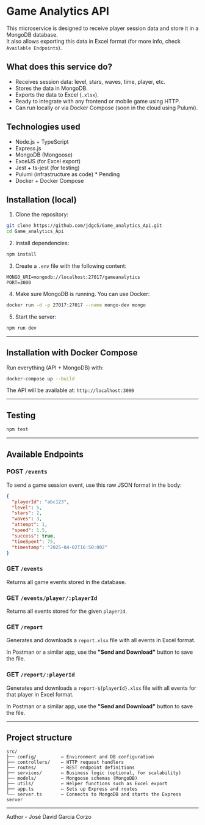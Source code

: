 # Game Analytics API

This microservice is designed to receive player session data and store it in a MongoDB database.  
It also allows exporting this data in Excel format (for more info, check `Available Endpoints`).

## What does this service do?

- Receives session data: level, stars, waves, time, player, etc.
- Stores the data in MongoDB.
- Exports the data to Excel (`.xlsx`).
- Ready to integrate with any frontend or mobile game using HTTP.
- Can run locally or via Docker Compose (soon in the cloud using Pulumi).

## Technologies used

- Node.js + TypeScript
- Express.js
- MongoDB (Mongoose)
- ExcelJS (for Excel export)
- Jest + ts-jest (for testing)
- Pulumi (infrastructure as code) * Pending
- Docker + Docker Compose

## Installation (local)

1. Clone the repository:

```bash
git clone https://github.com/jdgc5/Game_analytics_Api.git
cd Game_analytics_Api
```

2. Install dependencies:

```bash
npm install
```

3. Create a `.env` file with the following content:

```
MONGO_URI=mongodb://localhost:27017/gameanalytics
PORT=3000
```

4. Make sure MongoDB is running. You can use Docker:

```bash
docker run -d -p 27017:27017 --name mongo-dev mongo
```

5. Start the server:

```bash
npm run dev
```

---

## Installation with Docker Compose

Run everything (API + MongoDB) with:

```bash
docker-compose up --build
```

The API will be available at: `http://localhost:3000`

---

## Testing

```bash
npm test
```

---

## Available Endpoints

### POST `/events`

To send a game session event, use this raw JSON format in the body:

```json
{
  "playerId": "abc123",
  "level": 5,
  "stars": 2,
  "waves": 3,
  "attempt": 1,
  "speed": 1.5,
  "success": true,
  "timeSpent": 75,
  "timestamp": "2025-04-02T16:50:00Z"
}
```

### GET `/events`

Returns all game events stored in the database.

### GET `/events/player/:playerId`

Returns all events stored for the given `playerId`.

### GET `/report`

Generates and downloads a `report.xlsx` file with all events in Excel format.

In Postman or a similar app, use the **"Send and Download"** button to save the file.

### GET `/report/:playerId`

Generates and downloads a `report-${playerId}.xlsx` file with all events for that player in Excel format.

In Postman or a similar app, use the **"Send and Download"** button to save the file.

---

## Project structure

```
src/
├── config/         ← Environment and DB configuration
├── controllers/    ← HTTP request handlers
├── routes/         ← REST endpoint definitions
├── services/       ← Business logic (optional, for scalability)
├── models/         ← Mongoose schemas (MongoDB)
├── utils/          ← Helper functions such as Excel export
├── app.ts          ← Sets up Express and routes
└── server.ts       ← Connects to MongoDB and starts the Express server
```

---

Author - José David García Corzo